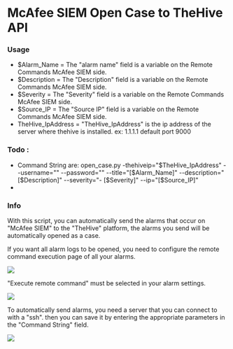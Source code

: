 # McAfee SIEM Open Case to TheHive API

### Usage

- $Alarm_Name = The "alarm name" field is a variable on the Remote Commands McAfee SIEM side.
- $Description = The "Description" field is a variable on the Remote Commands McAfee SIEM side.
- $Severity = The "Severity" field is a variable on the Remote Commands McAfee SIEM side.
- $Source_IP = The "Source IP" field is a variable on the Remote Commands McAfee SIEM side.
- TheHive_IpAddress = "TheHive_IpAddress" is the ip address of the server where thehive is installed. ex: 1.1.1.1 default port 9000

### Todo : 

- Command String are: open_case.py -thehiveip="$TheHive_IpAddress" --username="" --password="" --title="[$Alarm_Name]" --description="[$Description]" --severity="- [$Severity]"  --ip="[$Source_IP]"
- 
### Info

With this script, you can automatically send the alarms that occur on "McAfee SIEM" to the "TheHive" platform, the alarms you send will be automatically opened as a case.

If you want all alarm logs to be opened, you need to configure the remote command execution page of all your alarms.


![](https://fortinetweb.s3.amazonaws.com/docs.fortinet.com/v2/connectors-resources/McAfee%20ESM/McAfee%20ESM%20v2.1.0/McAfeeConnector_AlarmSettingsActionTab.png)

"Execute remote command" must be selected in your alarm settings.

![](https://community.mcafee.com/legacyfs/online/73424_pastedImage_0.png)

To automatically send alarms, you need a server that you can connect to with a "ssh". then you can save it by entering the appropriate parameters in the "Command String" field.

![](https://img001.prntscr.com/file/img001/o3FdObfmRsK9CPxzoFApIw.png)

